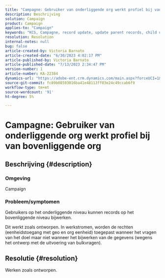 ```yaml
---
title: "Campagne: Gebruiker van onderliggende org werkt profiel bij van bovenliggende org"
description: Beschrijving
solution: Campaign
product: Campaign
applies-to: "Campaign"
keywords: "KCS, Campagne, record update, update parent records, child user updates parent record"
resolution: Resolution
internal-notes: null
bug: false
article-created-by: Victoria Barnato
article-created-date: "6/30/2023 4:02:17 PM"
article-published-by: Victoria Barnato
article-published-date: "7/13/2023 2:34:47 PM"
version-number: 1
article-number: KA-22384
dynamics-url: "https://adobe-ent.crm.dynamics.com/main.aspx?forceUCI=1&pagetype=entityrecord&etn=knowledgearticle&id=6d471d75-5f17-ee11-8f6e-6045bd006b3d"
source-git-commit: fc89b08593016ba41e48113ff03e24c49ccab6f9
workflow-type: tm+mt
source-wordcount: '91'
ht-degree: 5%

---
```


# Campagne: Gebruiker van onderliggende org werkt profiel bij van bovenliggende org

## Beschrijving {#description}


### Omgeving

Campaign

### Probleem/symptomen

Gebruikers op het onderliggende niveau kunnen records op het bovenliggende niveau bijwerken.

Dit werkt zoals ontworpen. In werkstromen, worden de rechten (eenheidstoegang met geo en org eenheid) toegepast wanneer het vragen van het doel maar niet wanneer het bijwerken van de gegevens (wegens het ontwerp met de uitvoering van bulkvragen).


## Resolutie {#resolution}


Werken zoals ontworpen.
